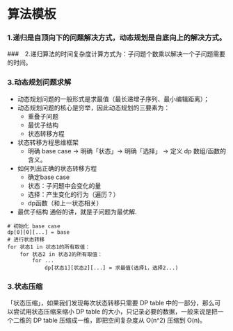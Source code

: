 # 算法模板

### 1.递归是自顶向下的问题解决方式，动态规划是自底向上的解决方式。

###　2.递归算法的时间复杂度计算方式为：子问题个数乘以解决一个子问题需要的时间。

### 3.动态规划问题求解

- 动态规划问题的一般形式是求最值（最长递增子序列、最小编辑距离）；
- 动态规划问题的核心是穷举，因此动态规划的三要素为：
    - 重叠子问题
    - 最优子结构
    - 状态转移方程
- 状态转移方程思维框架
    - 明确 base case -> 明确「状态」-> 明确「选择」 -> 定义 dp 数组/函数的含义。
- 如何列出正确的状态转移方程
    - 确定base case
    - 状态：子问题中会变化的量
    - 选择：产生变化的行为（遍历？）
    - dp函数（和上一状态相关）　
- 最优子结构
通俗的讲，就是子问题为最优解.

```
# 初始化 base case
dp[0][0][...] = base
# 进行状态转移
for 状态1 in 状态1的所有取值：
    for 状态2 in 状态2的所有取值：
        for ...
            dp[状态1][状态2][...] = 求最值(选择1，选择2...)
```
### 3.状态压缩

「状态压缩」，如果我们发现每次状态转移只需要 DP table 中的一部分，那么可以尝试用状态压缩来缩小 DP table 的大小，只记录必要的数据，一般来说是把一个二维的 DP table 压缩成一维，即把空间复杂度从 O(n^2) 压缩到 O(n)。


